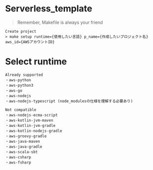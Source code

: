 # Serverless_template

> Remember, Makefile is always your friend 
```
Create project 
> make setup runtime={使用したい言語} p_name={作成したいプロジェクト名} aws_id={AWSアカウントID} 
``` 

# Select runtime

``` 
Already supported
・aws-python
・aws-python3
・aws-go
・aws-nodejs
・aws-nodejs-typescript (node_modulesの仕様を理解する必要あり) 

Not compatible
・aws-nodejs-ecma-script
・aws-kotlin-jvm-maven
・aws-kotlin-jvm-gradle
・aws-kotlin-nodejs-gradle
・aws-groovy-gradle
・aws-java-maven
・aws-java-gradle
・aws-scala-sbt
・aws-csharp
・aws-fsharp
```